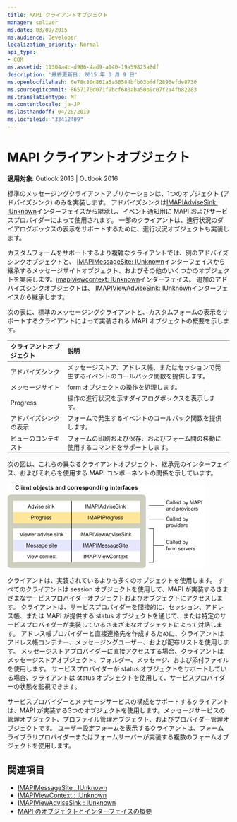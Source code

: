 ```yaml
---
title: MAPI クライアントオブジェクト
manager: soliver
ms.date: 03/09/2015
ms.audience: Developer
localization_priority: Normal
api_type:
- COM
ms.assetid: 11304a4c-d986-4ad9-a140-19a59825a8df
description: '最終更新日: 2015 年 3 月 9 日'
ms.openlocfilehash: 6e78c80d861a5a56584bfb03bfdf2895efde8730
ms.sourcegitcommit: 8657170d071f9bcf680aba50b9c07f2a4fb82283
ms.translationtype: MT
ms.contentlocale: ja-JP
ms.lasthandoff: 04/28/2019
ms.locfileid: "33412409"
---
```

# <a name="mapi-client-objects"></a>MAPI クライアントオブジェクト
  
**適用対象**: Outlook 2013 | Outlook 2016 
  
標準のメッセージングクライアントアプリケーションは、1つのオブジェクト (アドバイズシンク) のみを実装します。 アドバイズシンクは[IMAPIAdviseSink: IUnknown](imapiadvisesinkiunknown.md)インターフェイスから継承し、イベント通知用に MAPI およびサービスプロバイダーによって使用されます。 一部のクライアントは、進行状況のダイアログボックスの表示をサポートするために、進行状況オブジェクトも実装します。 
  
カスタムフォームをサポートするより複雑なクライアントでは、別のアドバイズシンクオブジェクトと、 [IMAPIMessageSite: IUnknown](imapimessagesiteiunknown.md)インターフェイスから継承するメッセージサイトオブジェクト、およびその他のいくつかのオブジェクトを実装します。[imapiviewcontext: IUnknown](imapiviewcontextiunknown.md)インターフェイス。 追加のアドバイズシンクオブジェクトは、 [IMAPIViewAdviseSink: IUnknown](imapiviewadvisesinkiunknown.md)インターフェイスから継承します。 
  
次の表に、標準のメッセージングクライアントと、カスタムフォームの表示をサポートするクライアントによって実装される MAPI オブジェクトの概要を示します。
  
|**クライアントオブジェクト**|**説明**|
|:-----|:-----|
|アドバイズシンク  <br/> |メッセージストア、アドレス帳、またはセッションで発生するイベントのコールバック関数を提供します。  <br/> |
|メッセージサイト  <br/> |form オブジェクトの操作を処理します。  <br/> |
|Progress  <br/> |操作の進行状況を示すダイアログボックスを表示します。  <br/> |
|アドバイズシンクの表示  <br/> |フォームで発生するイベントのコールバック関数を提供します。  <br/> |
|ビューのコンテキスト  <br/> |フォームの印刷および保存、およびフォーム間の移動に使用するコマンドをサポートします。  <br/> |
   
次の図は、これらの異なるクライアントオブジェクト、継承元のインターフェイス、およびそれらを使用する MAPI コンポーネントの関係を示しています。 
  
![クライアントオブジェクトと対応するインターフェイス](media/amapi_65.gif "クライアントオブジェクトと対応するインターフェイス")
  
クライアントは、実装されているよりも多くのオブジェクトを使用します。 すべてのクライアントは session オブジェクトを使用して、MAPI が実装するさまざまなサービスプロバイダーオブジェクトおよびオブジェクトにアクセスします。 クライアントは、サービスプロバイダーを間接的に、セッション、アドレス帳、または MAPI が提供する status オブジェクトを通じて、または特定のサービスプロバイダーが実装しているさまざまなオブジェクトによって対話します。 アドレス帳プロバイダーと直接連絡先を作成するために、クライアントはアドレス帳コンテナー、メッセージングユーザー、および配布リストを使用します。 メッセージストアプロバイダーに直接アクセスする場合、クライアントはメッセージストアオブジェクト、フォルダー、メッセージ、および添付ファイルを使用します。 サービスプロバイダーが status オブジェクトをサポートしている場合、クライアントは status オブジェクトを使用して、サービスプロバイダーの状態を監視できます。
  
サービスプロバイダーとメッセージサービスの構成をサポートするクライアントは、MAPI が実装する3つのオブジェクトを使用します。メッセージサービスの管理オブジェクト、プロファイル管理オブジェクト、およびプロバイダー管理オブジェクトです。 ユーザー設定フォームを表示するクライアントは、フォームライブラリプロバイダーまたはフォームサーバーが実装する複数のフォームオブジェクトを使用します。
  
## <a name="see-also"></a>関連項目

- [IMAPIMessageSite : IUnknown](imapimessagesiteiunknown.md) 
- [IMAPIViewContext : IUnknown](imapiviewcontextiunknown.md)  
- [IMAPIViewAdviseSink : IUnknown](imapiviewadvisesinkiunknown.md)
- [MAPI のオブジェクトとインターフェイスの概要](mapi-object-and-interface-overview.md)

